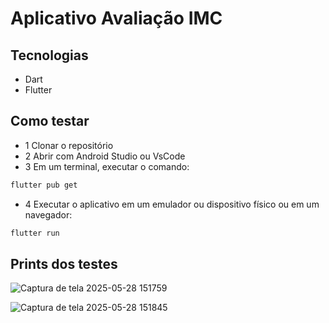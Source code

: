 # Aplicativo Avaliação IMC

## Tecnologias
- Dart
- Flutter
  
## Como testar
- 1 Clonar o repositório
- 2  Abrir com Android Studio ou VsCode
- 3 Em um terminal, executar o comando:
```bash
flutter pub get
```
- 4 Executar o aplicativo em um emulador ou dispositivo físico ou em um navegador:
```bash
flutter run
```
## Prints dos testes

![Captura de tela 2025-05-28 151759](https://github.com/user-attachments/assets/0cfe0029-6509-4680-b574-81865de2d114)

![Captura de tela 2025-05-28 151845](https://github.com/user-attachments/assets/10b57fce-c8eb-47eb-9fd3-a9988991cf43)


